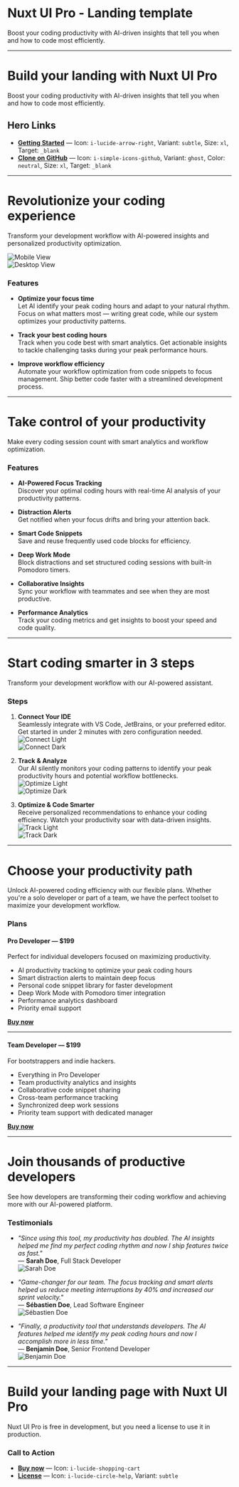 # Nuxt UI Pro - Landing template

Boost your coding productivity with AI-driven insights that tell you when and how to code most efficiently.

---

# Build your landing with <span class="text-primary">Nuxt UI Pro</span>

Boost your coding productivity with AI-driven insights that tell you when and how to code most efficiently.

## Hero Links

- **[Getting Started](https://ui.nuxt.com/getting-started/installation/pro/nuxt)** — Icon: `i-lucide-arrow-right`, Variant: `subtle`, Size: `xl`, Target: `_blank`
- **[Clone on GitHub](https://github.com/nuxt-ui-pro/landing)** — Icon: `i-simple-icons-github`, Variant: `ghost`, Color: `neutral`, Size: `xl`, Target: `_blank`

---

# <span class="text-primary">Revolutionize</span> your coding experience

Transform your development workflow with AI-powered insights and personalized productivity optimization.

![Mobile View](/images/macbook-mobile.svg)  
![Desktop View](/images/macbook.svg)

### Features

- **Optimize your focus time**  
  Let AI identify your peak coding hours and adapt to your natural rhythm. Focus on what matters most — writing great code, while our system optimizes your productivity patterns.

- **Track your best coding hours**  
  Track when you code best with smart analytics. Get actionable insights to tackle challenging tasks during your peak performance hours.

- **Improve workflow efficiency**  
  Automate your workflow optimization from code snippets to focus management. Ship better code faster with a streamlined development process.

---

# Take control of your <span class="text-primary">productivity</span>

Make every coding session count with smart analytics and workflow optimization.

### Features

- **AI-Powered Focus Tracking**  
  Discover your optimal coding hours with real-time AI analysis of your productivity patterns.

- **Distraction Alerts**  
  Get notified when your focus drifts and bring your attention back.

- **Smart Code Snippets**  
  Save and reuse frequently used code blocks for efficiency.

- **Deep Work Mode**  
  Block distractions and set structured coding sessions with built-in Pomodoro timers.

- **Collaborative Insights**  
  Sync your workflow with teammates and see when they are most productive.

- **Performance Analytics**  
  Track your coding metrics and get insights to boost your speed and code quality.

---

# Start coding smarter in <span class="text-primary">3 steps</span>

Transform your development workflow with our AI-powered assistant.

### Steps

1. **Connect Your IDE**  
   Seamlessly integrate with VS Code, JetBrains, or your preferred editor. Get started in under 2 minutes with zero configuration needed.  
   ![Connect Light](/images/light/connect.svg)  
   ![Connect Dark](/images/dark/connect.svg)

2. **Track & Analyze**  
   Our AI silently monitors your coding patterns to identify your peak productivity hours and potential workflow bottlenecks.  
   ![Optimize Light](/images/light/optimize.svg)  
   ![Optimize Dark](/images/dark/optimize.svg)

3. **Optimize & Code Smarter**  
   Receive personalized recommendations to enhance your coding efficiency. Watch your productivity soar with data-driven insights.  
   ![Track Light](/images/light/track.svg)  
   ![Track Dark](/images/dark/track.svg)

---

# Choose your <span class="text-primary">productivity</span> path

Unlock AI-powered coding efficiency with our flexible plans. Whether you're a solo developer or part of a team, we have the perfect toolset to maximize your development workflow.

### Plans

#### Pro Developer — **$199**

Perfect for individual developers focused on maximizing productivity.

- AI productivity tracking to optimize your peak coding hours
- Smart distraction alerts to maintain deep focus
- Personal code snippet library for faster development
- Deep Work Mode with Pomodoro timer integration
- Performance analytics dashboard
- Priority email support

**[Buy now](#)**

---

#### Team Developer — **$199**

For bootstrappers and indie hackers.

- Everything in Pro Developer
- Team productivity analytics and insights
- Collaborative code snippet sharing
- Cross-team performance tracking
- Synchronized deep work sessions
- Priority team support with dedicated manager

**[Buy now](#)**

---

# Join thousands of productive <span class="text-primary">developers</span>

See how developers are transforming their coding workflow and achieving more with our AI-powered platform.

### Testimonials

- _"Since using this tool, my productivity has doubled. The AI insights helped me find my perfect coding rhythm and now I ship features twice as fast."_  
  — **Sarah Doe**, Full Stack Developer  
  ![Sarah Doe](https://ipx.nuxt.com/f_auto,s_192x192/gh_avatar/SarahM19)

- _"Game-changer for our team. The focus tracking and smart alerts helped us reduce meeting interruptions by 40% and increased our sprint velocity."_  
  — **Sébastien Doe**, Lead Software Engineer  
  ![Sébastien Doe](https://ipx.nuxt.com/f_auto,s_192x192/gh_avatar/atinux)

- _"Finally, a productivity tool that understands developers. The AI features helped me identify my peak coding hours and now I accomplish more in less time."_  
  — **Benjamin Doe**, Senior Frontend Developer  
  ![Benjamin Doe](https://ipx.nuxt.com/f_auto,s_192x192/gh_avatar/benjamincanac)

---

# Build your landing page with <span class="text-primary">Nuxt UI Pro</span>

Nuxt UI Pro is free in development, but you need a license to use it in production.

### Call to Action

- **[Buy now](https://ui.nuxt.com/pro/purchase)** — Icon: `i-lucide-shopping-cart`
- **[License](https://ui.nuxt.com/getting-started/license)** — Icon: `i-lucide-circle-help`, Variant: `subtle`

